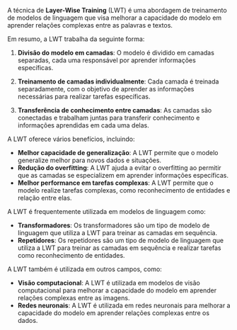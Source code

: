 A técnica de **Layer-Wise Training** (LWT) é uma abordagem de treinamento de modelos de linguagem que visa melhorar a
capacidade do modelo em aprender relações complexas entre as palavras e textos.

Em resumo, a LWT trabalha da seguinte forma:

1. **Divisão do modelo em camadas**: O modelo é dividido em camadas separadas, cada uma responsável por aprender informações específicas.

2. **Treinamento de camadas individualmente**: Cada camada é treinada separadamente, com o objetivo de aprender as informações necessárias para realizar tarefas específicas.

4. **Transferência de conhecimento entre camadas**: As camadas são conectadas e trabalham juntas para transferir conhecimento e informações aprendidas em cada uma delas.

A LWT oferece vários benefícios, incluindo:

* **Melhor capacidade de generalização**: A LWT permite que o modelo generalize melhor para novos dados e situações.
* **Redução do overfitting**: A LWT ajuda a evitar o overfitting ao permitir que as camadas se especializem em aprender informações específicas.
* **Melhor performance em tarefas complexas**: A LWT permite que o modelo realize tarefas complexas, como reconhecimento de entidades e relação entre elas.

A LWT é frequentemente utilizada em modelos de linguagem como:

* **Transformadores**: Os transformadores são um tipo de modelo de linguagem que utiliza a LWT para treinar as camadas em
sequência.
* **Repetidores**: Os repetidores são um tipo de modelo de linguagem que utiliza a LWT para treinar as camadas em sequência e realizar tarefas como reconhecimento de entidades.

A LWT também é utilizada em outros campos, como:

* **Visão computacional**: A LWT é utilizada em modelos de visão computacional para melhorar a capacidade do modelo em aprender relações complexas entre as imagens.
* **Redes neuronais**: A LWT é utilizada em redes neuronais para melhorar a capacidade do modelo em aprender relações complexas entre os dados.

